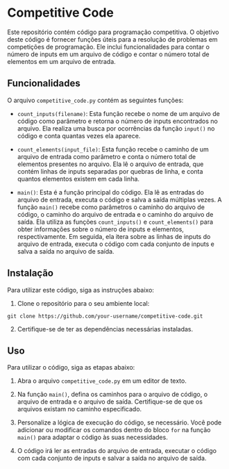 # Competitive Code

Este repositório contém código para programação competitiva. O objetivo deste código é fornecer funções úteis para a resolução de problemas em competições de programação. Ele inclui funcionalidades para contar o número de inputs em um arquivo de código e contar o número total de elementos em um arquivo de entrada.

## Funcionalidades

O arquivo `competitive_code.py` contém as seguintes funções:

- `count_inputs(filename)`: Esta função recebe o nome de um arquivo de código como parâmetro e retorna o número de inputs encontrados no arquivo. Ela realiza uma busca por ocorrências da função `input()` no código e conta quantas vezes ela aparece.

- `count_elements(input_file)`: Esta função recebe o caminho de um arquivo de entrada como parâmetro e conta o número total de elementos presentes no arquivo. Ela lê o arquivo de entrada, que contém linhas de inputs separadas por quebras de linha, e conta quantos elementos existem em cada linha.

- `main()`: Esta é a função principal do código. Ela lê as entradas do arquivo de entrada, executa o código e salva a saída múltiplas vezes. A função `main()` recebe como parâmetros o caminho do arquivo de código, o caminho do arquivo de entrada e o caminho do arquivo de saída. Ela utiliza as funções `count_inputs()` e `count_elements()` para obter informações sobre o número de inputs e elementos, respectivamente. Em seguida, ela itera sobre as linhas de inputs do arquivo de entrada, executa o código com cada conjunto de inputs e salva a saída no arquivo de saída.

## Instalação

Para utilizar este código, siga as instruções abaixo:

1. Clone o repositório para o seu ambiente local:
```
git clone https://github.com/your-username/competitive-code.git
```

2. Certifique-se de ter as dependências necessárias instaladas.

## Uso

Para utilizar o código, siga as etapas abaixo:

1. Abra o arquivo `competitive_code.py` em um editor de texto.

2. Na função `main()`, defina os caminhos para o arquivo de código, o arquivo de entrada e o arquivo de saída. Certifique-se de que os arquivos existam no caminho especificado.

3. Personalize a lógica de execução do código, se necessário. Você pode adicionar ou modificar os comandos dentro do bloco `for` na função `main()` para adaptar o código às suas necessidades.

4. O código irá ler as entradas do arquivo de entrada, executar o código com cada conjunto de inputs e salvar a saída no arquivo de saída.
